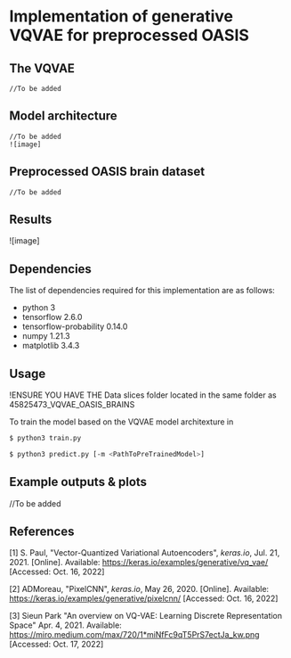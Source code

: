 # Implementation of generative VQVAE for preprocessed OASIS

## The VQVAE

    //To be added

## Model architecture

    //To be added
    ![image]

## Preprocessed OASIS brain dataset

    //To be added

## Results

![image]

## Dependencies

The list of dependencies required for this implementation are as follows:

- python 3
- tensorflow 2.6.0
- tensorflow-probability 0.14.0
- numpy 1.21.3
- matplotlib 3.4.3

## Usage

!ENSURE YOU HAVE THE Data slices folder located in the same folder as 45825473_VQVAE_OASIS_BRAINS

To train the model based on the VQVAE model architexture in

```bash
$ python3 train.py
```

```bash
$ python3 predict.py [-m <PathToPreTrainedModel>]
```

## Example outputs & plots

//To be added

## References

[1] S. Paul, "Vector-Quantized Variational Autoencoders", _keras.io_, Jul. 21, 2021. [Online]. Available: https://keras.io/examples/generative/vq_vae/ [Accessed: Oct. 16, 2022]

[2] ADMoreau, "PixelCNN", _keras.io_, May 26, 2020. [Online]. Available: https://keras.io/examples/generative/pixelcnn/ [Accessed: Oct. 16, 2022]

[3] Sieun Park "An overview on VQ-VAE: Learning Discrete Representation Space" Apr. 4, 2021. Available: https://miro.medium.com/max/720/1*miNfFc9qT5PrS7ectJa_kw.png [Accessed: Oct. 17, 2022]
